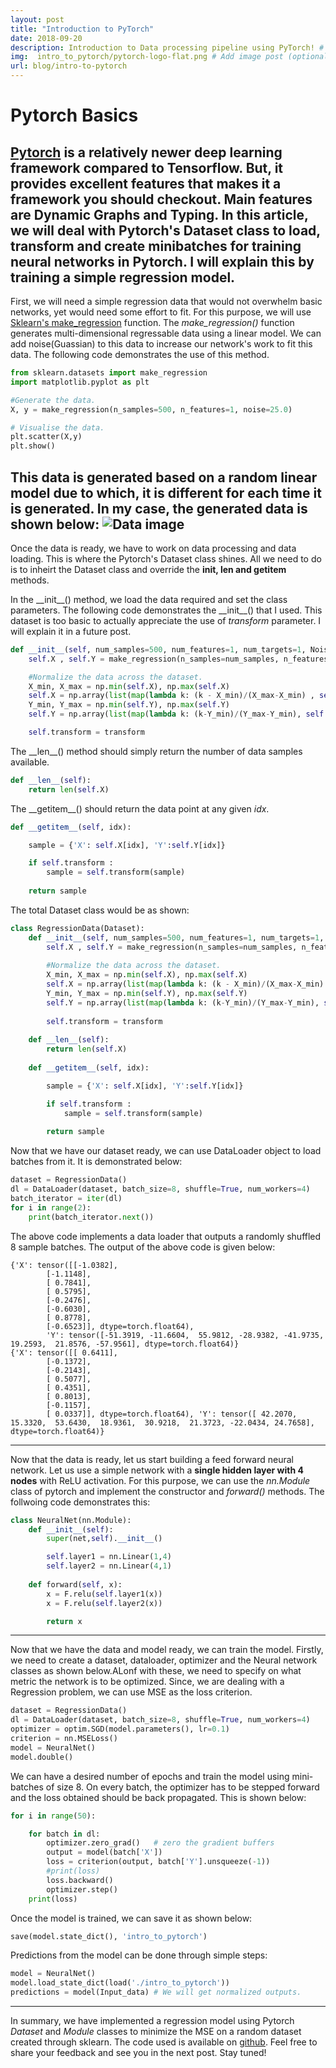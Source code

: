 ```yaml
---
layout: post
title: "Introduction to PyTorch"
date: 2018-09-20
description: Introduction to Data processing pipeline using PyTorch! # Add post description (optional)
img:  intro_to_pytorch/pytorch-logo-flat.png # Add image post (optional)
url: blog/intro-to-pytorch
---
```


Pytorch Basics
====
[Pytorch](pytorch.org) is a relatively newer deep learning framework compared to Tensorflow. But, it provides excellent features that makes it a framework you should checkout. Main features are **Dynamic Graphs and Typing**.
In this article, we will deal with Pytorch's Dataset class to load, transform and create minibatches for training neural networks in Pytorch. I will explain this by training a simple regression model.
---
First, we will need a simple regression data that would not overwhelm basic networks, yet would need some effort to fit. For this purpose, we will use [Sklearn's make_regression](http://scikit-learn.org/stable/modules/generated/sklearn.datasets.make_regression.html) function. The _make_regression()_ function generates multi-dimensional regressable data using a linear model. We can add noise(Guassian) to this data to increase our network's work to fit this data. The following code demonstrates the use of this method.

```python
from sklearn.datasets import make_regression
import matplotlib.pyplot as plt

#Generate the data.
X, y = make_regression(n_samples=500, n_features=1, noise=25.0)

# Visualise the data.
plt.scatter(X,y)
plt.show()
```
This data is generated based on a random linear model due to which, it is different for each time it is generated. In my case, the generated data is shown below:
![Data image]({{site.baseurl}}/assets/img/intro_to_pytorch/data.png)
---
Once the data is ready, we have to work on data processing and data loading. This is where the Pytorch's Dataset class shines. All we need to do is to inheirt the Dataset class and override the __init, len and getitem__ methods.

In the \_\_init\_\_() method, we load the data required and set the class parameters. The following code demonstrates the \_\_init\_\_() that I used. This dataset is too basic to actually appreciate the use of _transform_ parameter. I will explain it in a future post.
```python
def __init__(self, num_samples=500, num_features=1, num_targets=1, Noise=25.0, transform=None):
    self.X , self.Y = make_regression(n_samples=num_samples, n_features=num_features, noise=Noise)

    #Normalize the data across the dataset.
    X_min, X_max = np.min(self.X), np.max(self.X)
    self.X = np.array(list(map(lambda k: (k - X_min)/(X_max-X_min) , self.X) ))
    Y_min, Y_max = np.min(self.Y), np.max(self.Y)
    self.Y = np.array(list(map(lambda k: (k-Y_min)/(Y_max-Y_min), self.Y)))

    self.transform = transform
```

The \_\_len\_\_() method should simply return the number of data samples available.
```python
def __len__(self):
    return len(self.X)
```

The \_\_getitem\_\_() should return the data point at any given _idx_.
```python
def __getitem__(self, idx):

    sample = {'X': self.X[idx], 'Y':self.Y[idx]}

    if self.transform :
        sample = self.transform(sample)
        
    return sample
```
The total Dataset class would be as shown:
```python
class RegressionData(Dataset):
    def __init__(self, num_samples=500, num_features=1, num_targets=1, Noise=25.0, transform=None):
        self.X , self.Y = make_regression(n_samples=num_samples, n_features=num_features, noise=Noise)
        
        #Normalize the data across the dataset.
        X_min, X_max = np.min(self.X), np.max(self.X)
        self.X = np.array(list(map(lambda k: (k - X_min)/(X_max-X_min) , self.X) ))
        Y_min, Y_max = np.min(self.Y), np.max(self.Y)
        self.Y = np.array(list(map(lambda k: (k-Y_min)/(Y_max-Y_min), self.Y)))
        
        self.transform = transform
    
    def __len__(self):
        return len(self.X)
    
    def __getitem__(self, idx):

        sample = {'X': self.X[idx], 'Y':self.Y[idx]}

        if self.transform :
            sample = self.transform(sample)
        
        return sample
```
Now that we have our dataset ready, we can use DataLoader object to load batches from it. It is demonstrated below:
```python
dataset = RegressionData()
dl = DataLoader(dataset, batch_size=8, shuffle=True, num_workers=4)
batch_iterator = iter(dl)
for i in range(2):
    print(batch_iterator.next())
```
The above code implements a data loader that outputs a randomly shuffled 8 sample batches. The output of the above code is given below:
```output
{'X': tensor([[-1.0382],
        [-1.1148],
        [ 0.7841],
        [ 0.5795],
        [-0.2476],
        [-0.6030],
        [ 0.8778],
        [-0.6523]], dtype=torch.float64), 
        'Y': tensor([-51.3919, -11.6604,  55.9812, -28.9382, -41.9735,  19.2593,  21.8576, -57.9561], dtype=torch.float64)}
{'X': tensor([[ 0.6411],
        [-0.1372],
        [-0.2143],
        [ 0.5077],
        [ 0.4351],
        [ 0.8013],
        [-0.1157],
        [ 0.0337]], dtype=torch.float64), 'Y': tensor([ 42.2070,  15.3320,  53.6430,  18.9361,  30.9218,  21.3723, -22.0434, 24.7658], dtype=torch.float64)}
```
---
Now that the data is ready, let us start building a feed forward neural network. Let us use a simple network with a __single hidden layer with 4 nodes__ with ReLU activation. For this purpose, we can use the _nn.Module_ class of pytorch and implement the constructor and _forward()_ methods. The follwoing code demonstrates this:
```python
class NeuralNet(nn.Module):
    def __init__(self):
        super(net,self).__init__()

        self.layer1 = nn.Linear(1,4)
        self.layer2 = nn.Linear(4,1)
    
    def forward(self, x):
        x = F.relu(self.layer1(x))
        x = F.relu(self.layer2(x))

        return x
```
---
Now that we have the data and model ready, we can train the model. Firstly, we need to create a dataset, dataloader, optimizer and the Neural network classes as shown below.ALonf with these, we need to specify on what metric the network is to be optimized. Since, we are dealing with a Regression problem, we can use MSE as the loss criterion.
```python
dataset = RegressionData()
dl = DataLoader(dataset, batch_size=8, shuffle=True, num_workers=4)
optimizer = optim.SGD(model.parameters(), lr=0.1)
criterion = nn.MSELoss()
model = NeuralNet()
model.double()
```
We can have a desired number of epochs and train the model using mini-batches of size 8. On every batch, the optimizer has to be stepped forward and the loss obtained should be back propagated. This is shown below:
```python
for i in range(50):

    for batch in dl:
        optimizer.zero_grad()   # zero the gradient buffers
        output = model(batch['X'])
        loss = criterion(output, batch['Y'].unsqueeze(-1))
        #print(loss)
        loss.backward()
        optimizer.step()
    print(loss)
```

Once the model is trained, we can save it as shown below:
```python
save(model.state_dict(), 'intro_to_pytorch')
```
Predictions from the model can be done through simple steps:
```python
model = NeuralNet()
model.load_state_dict(load('./intro_to_pytorch'))
predictions = model(Input_data) # We will get normalized outputs.
```
---
In summary, we have implemented a regression model using Pytorch _Dataset_ and _Module_ classes to minimize the MSE on a random dataset created through sklearn. The code used is available on [github](/add/link/). Feel free to share your feedback and see you in the next post. Stay tuned!